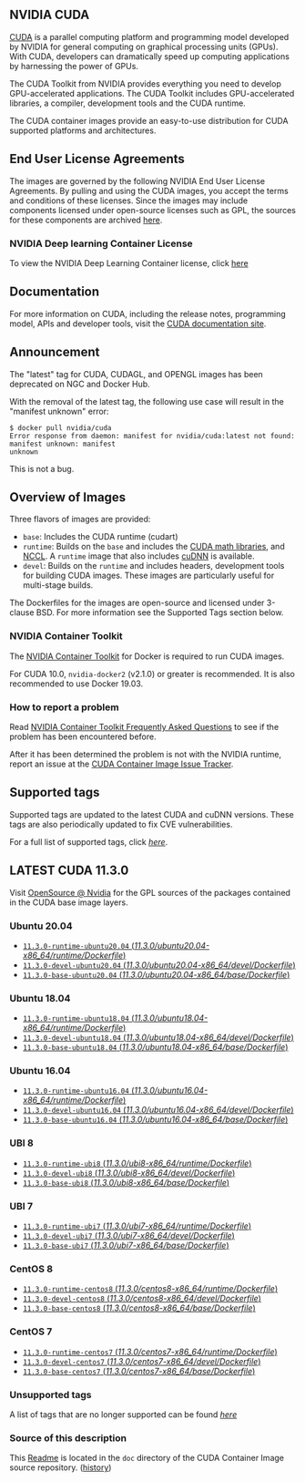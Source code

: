 ## NVIDIA CUDA

[CUDA](https://developer.nvidia.com/cuda-zone) is a parallel computing platform and programming model developed by NVIDIA for general computing on graphical processing units (GPUs). With CUDA, developers can dramatically speed up computing applications by harnessing the power of GPUs.

The CUDA Toolkit from NVIDIA provides everything you need to develop GPU-accelerated applications. The CUDA Toolkit includes GPU-accelerated libraries, a compiler, development tools and the CUDA runtime.

The CUDA container images provide an easy-to-use distribution for CUDA supported platforms and architectures.

## End User License Agreements

The images are governed by the following NVIDIA End User License Agreements. By pulling and using the CUDA images, you accept the terms and conditions of these licenses.
Since the images may include components licensed under open-source licenses such as GPL, the sources for these components are archived [here](https://developer.download.nvidia.com/compute/cuda/opensource/image).

### NVIDIA Deep learning Container License

To view the NVIDIA Deep Learning Container license, click [here](https://developer.nvidia.com/ngc/nvidia-deep-learning-container-license)

## Documentation

For more information on CUDA, including the release notes, programming model, APIs and developer tools, visit the [CUDA documentation site](https://docs.nvidia.com/cuda).

## Announcement

The "latest" tag for CUDA, CUDAGL, and OPENGL images has been deprecated on NGC and Docker Hub.

With the removal of the latest tag, the following use case will result in the "manifest unknown" error:

```
$ docker pull nvidia/cuda
Error response from daemon: manifest for nvidia/cuda:latest not found: manifest unknown: manifest
unknown
```

This is not a bug.

## Overview of Images

Three flavors of images are provided:
- `base`: Includes the CUDA runtime (cudart)
- `runtime`: Builds on the `base` and includes the [CUDA math libraries](https://developer.nvidia.com/gpu-accelerated-libraries), and [NCCL](https://developer.nvidia.com/nccl). A `runtime` image that also includes [cuDNN](https://developer.nvidia.com/cudnn) is available.
- `devel`: Builds on the `runtime` and includes headers, development tools for building CUDA images. These images are particularly useful for multi-stage builds.

The Dockerfiles for the images are open-source and licensed under 3-clause BSD. For more information see the Supported Tags section below.

### NVIDIA Container Toolkit

The [NVIDIA Container Toolkit](https://github.com/NVIDIA/nvidia-docker) for Docker is required to run CUDA images.

For CUDA 10.0, `nvidia-docker2` (v2.1.0) or greater is recommended. It is also recommended to use Docker 19.03.

### How to report a problem

Read [NVIDIA Container Toolkit Frequently Asked Questions](https://github.com/NVIDIA/nvidia-docker/wiki/Frequently-Asked-Questions) to see if the problem has been encountered before.

After it has been determined the problem is not with the NVIDIA runtime, report an issue at the [CUDA Container Image Issue Tracker](https://gitlab.com/nvidia/container-images/cuda/-/issues).

## Supported tags

Supported tags are updated to the latest CUDA and cuDNN versions. These tags are also periodically updated to fix CVE vulnerabilities.

For a full list of supported tags, click [*here*](https://gitlab.com/nvidia/container-images/cuda/blob/master/doc/supported-tags.md).

## LATEST CUDA 11.3.0

Visit [OpenSource @ Nvidia](https://developer.download.nvidia.com/compute/cuda/opensource/image/) for the GPL sources of the packages contained in the CUDA base image layers.


### Ubuntu 20.04

- [`11.3.0-runtime-ubuntu20.04` (*11.3.0/ubuntu20.04-x86_64/runtime/Dockerfile*)](https://gitlab.com/nvidia/container-images/cuda/blob/master/dist/11.3.0/ubuntu20.04-x86_64/runtime/Dockerfile)
- [`11.3.0-devel-ubuntu20.04` (*11.3.0/ubuntu20.04-x86_64/devel/Dockerfile*)](https://gitlab.com/nvidia/container-images/cuda/blob/master/dist/11.3.0/ubuntu20.04-x86_64/devel/Dockerfile)
- [`11.3.0-base-ubuntu20.04` (*11.3.0/ubuntu20.04-x86_64/base/Dockerfile*)](https://gitlab.com/nvidia/container-images/cuda/blob/master/dist/11.3.0/ubuntu20.04-x86_64/base/Dockerfile)

### Ubuntu 18.04

- [`11.3.0-runtime-ubuntu18.04` (*11.3.0/ubuntu18.04-x86_64/runtime/Dockerfile*)](https://gitlab.com/nvidia/container-images/cuda/blob/master/dist/11.3.0/ubuntu18.04-x86_64/runtime/Dockerfile)
- [`11.3.0-devel-ubuntu18.04` (*11.3.0/ubuntu18.04-x86_64/devel/Dockerfile*)](https://gitlab.com/nvidia/container-images/cuda/blob/master/dist/11.3.0/ubuntu18.04-x86_64/devel/Dockerfile)
- [`11.3.0-base-ubuntu18.04` (*11.3.0/ubuntu18.04-x86_64/base/Dockerfile*)](https://gitlab.com/nvidia/container-images/cuda/blob/master/dist/11.3.0/ubuntu18.04-x86_64/base/Dockerfile)

### Ubuntu 16.04

- [`11.3.0-runtime-ubuntu16.04` (*11.3.0/ubuntu16.04-x86_64/runtime/Dockerfile*)](https://gitlab.com/nvidia/container-images/cuda/blob/master/dist/11.3.0/ubuntu16.04-x86_64/runtime/Dockerfile)
- [`11.3.0-devel-ubuntu16.04` (*11.3.0/ubuntu16.04-x86_64/devel/Dockerfile*)](https://gitlab.com/nvidia/container-images/cuda/blob/master/dist/11.3.0/ubuntu16.04-x86_64/devel/Dockerfile)
- [`11.3.0-base-ubuntu16.04` (*11.3.0/ubuntu16.04-x86_64/base/Dockerfile*)](https://gitlab.com/nvidia/container-images/cuda/blob/master/dist/11.3.0/ubuntu16.04-x86_64/base/Dockerfile)

### UBI 8

- [`11.3.0-runtime-ubi8` (*11.3.0/ubi8-x86_64/runtime/Dockerfile*)](https://gitlab.com/nvidia/container-images/cuda/blob/master/dist/11.3.0/ubi8-x86_64/runtime/Dockerfile)
- [`11.3.0-devel-ubi8` (*11.3.0/ubi8-x86_64/devel/Dockerfile*)](https://gitlab.com/nvidia/container-images/cuda/blob/master/dist/11.3.0/ubi8-x86_64/devel/Dockerfile)
- [`11.3.0-base-ubi8` (*11.3.0/ubi8-x86_64/base/Dockerfile*)](https://gitlab.com/nvidia/container-images/cuda/blob/master/dist/11.3.0/ubi8-x86_64/base/Dockerfile)

### UBI 7

- [`11.3.0-runtime-ubi7` (*11.3.0/ubi7-x86_64/runtime/Dockerfile*)](https://gitlab.com/nvidia/container-images/cuda/blob/master/dist/11.3.0/ubi7-x86_64/runtime/Dockerfile)
- [`11.3.0-devel-ubi7` (*11.3.0/ubi7-x86_64/devel/Dockerfile*)](https://gitlab.com/nvidia/container-images/cuda/blob/master/dist/11.3.0/ubi7-x86_64/devel/Dockerfile)
- [`11.3.0-base-ubi7` (*11.3.0/ubi7-x86_64/base/Dockerfile*)](https://gitlab.com/nvidia/container-images/cuda/blob/master/dist/11.3.0/ubi7-x86_64/base/Dockerfile)

### CentOS 8

- [`11.3.0-runtime-centos8` (*11.3.0/centos8-x86_64/runtime/Dockerfile*)](https://gitlab.com/nvidia/container-images/cuda/blob/master/dist/11.3.0/centos8-x86_64/runtime/Dockerfile)
- [`11.3.0-devel-centos8` (*11.3.0/centos8-x86_64/devel/Dockerfile*)](https://gitlab.com/nvidia/container-images/cuda/blob/master/dist/11.3.0/centos8-x86_64/devel/Dockerfile)
- [`11.3.0-base-centos8` (*11.3.0/centos8-x86_64/base/Dockerfile*)](https://gitlab.com/nvidia/container-images/cuda/blob/master/dist/11.3.0/centos8-x86_64/base/Dockerfile)

### CentOS 7

- [`11.3.0-runtime-centos7` (*11.3.0/centos7-x86_64/runtime/Dockerfile*)](https://gitlab.com/nvidia/container-images/cuda/blob/master/dist/11.3.0/centos7-x86_64/runtime/Dockerfile)
- [`11.3.0-devel-centos7` (*11.3.0/centos7-x86_64/devel/Dockerfile*)](https://gitlab.com/nvidia/container-images/cuda/blob/master/dist/11.3.0/centos7-x86_64/devel/Dockerfile)
- [`11.3.0-base-centos7` (*11.3.0/centos7-x86_64/base/Dockerfile*)](https://gitlab.com/nvidia/container-images/cuda/blob/master/dist/11.3.0/centos7-x86_64/base/Dockerfile)

### Unsupported tags

A list of tags that are no longer supported can be found [*here*](https://gitlab.com/nvidia/container-images/cuda/blob/master/doc/unsupported-tags.md)

### Source of this description

This [Readme](https://gitlab.com/nvidia/container-images/cuda/blob/master/doc/README.md) is located in the `doc` directory of the CUDA Container Image source repository. ([history](https://gitlab.com/nvidia/container-images/cuda/commits/master/doc/README.md))